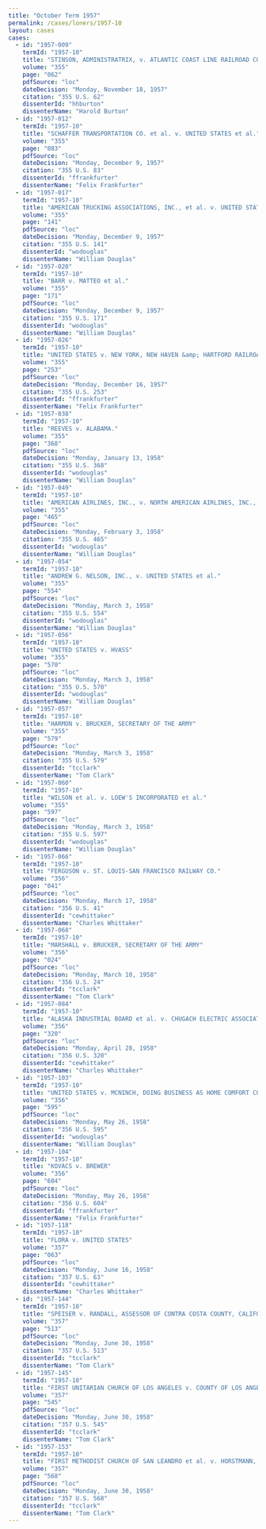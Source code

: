 ```yaml
---
title: "October Term 1957"
permalink: /cases/loners/1957-10
layout: cases
cases:
  - id: "1957-009"
    termId: "1957-10"
    title: "STINSON, ADMINISTRATRIX, v. ATLANTIC COAST LINE RAILROAD CO."
    volume: "355"
    page: "062"
    pdfSource: "loc"
    dateDecision: "Monday, November 18, 1957"
    citation: "355 U.S. 62"
    dissenterId: "hhburton"
    dissenterName: "Harold Burton"
  - id: "1957-012"
    termId: "1957-10"
    title: "SCHAFFER TRANSPORTATION CO. et al. v. UNITED STATES et al."
    volume: "355"
    page: "083"
    pdfSource: "loc"
    dateDecision: "Monday, December 9, 1957"
    citation: "355 U.S. 83"
    dissenterId: "ffrankfurter"
    dissenterName: "Felix Frankfurter"
  - id: "1957-017"
    termId: "1957-10"
    title: "AMERICAN TRUCKING ASSOCIATIONS, INC., et al. v. UNITED STATES et al."
    volume: "355"
    page: "141"
    pdfSource: "loc"
    dateDecision: "Monday, December 9, 1957"
    citation: "355 U.S. 141"
    dissenterId: "wodouglas"
    dissenterName: "William Douglas"
  - id: "1957-020"
    termId: "1957-10"
    title: "BARR v. MATTEO et al."
    volume: "355"
    page: "171"
    pdfSource: "loc"
    dateDecision: "Monday, December 9, 1957"
    citation: "355 U.S. 171"
    dissenterId: "wodouglas"
    dissenterName: "William Douglas"
  - id: "1957-026"
    termId: "1957-10"
    title: "UNITED STATES v. NEW YORK, NEW HAVEN &amp; HARTFORD RAILROAD CO."
    volume: "355"
    page: "253"
    pdfSource: "loc"
    dateDecision: "Monday, December 16, 1957"
    citation: "355 U.S. 253"
    dissenterId: "ffrankfurter"
    dissenterName: "Felix Frankfurter"
  - id: "1957-038"
    termId: "1957-10"
    title: "REEVES v. ALABAMA."
    volume: "355"
    page: "368"
    pdfSource: "loc"
    dateDecision: "Monday, January 13, 1958"
    citation: "355 U.S. 368"
    dissenterId: "wodouglas"
    dissenterName: "William Douglas"
  - id: "1957-049"
    termId: "1957-10"
    title: "AMERICAN AIRLINES, INC., v. NORTH AMERICAN AIRLINES, INC., et al."
    volume: "355"
    page: "465"
    pdfSource: "loc"
    dateDecision: "Monday, February 3, 1958"
    citation: "355 U.S. 465"
    dissenterId: "wodouglas"
    dissenterName: "William Douglas"
  - id: "1957-054"
    termId: "1957-10"
    title: "ANDREW G. NELSON, INC., v. UNITED STATES et al."
    volume: "355"
    page: "554"
    pdfSource: "loc"
    dateDecision: "Monday, March 3, 1958"
    citation: "355 U.S. 554"
    dissenterId: "wodouglas"
    dissenterName: "William Douglas"
  - id: "1957-056"
    termId: "1957-10"
    title: "UNITED STATES v. HVASS"
    volume: "355"
    page: "570"
    pdfSource: "loc"
    dateDecision: "Monday, March 3, 1958"
    citation: "355 U.S. 570"
    dissenterId: "wodouglas"
    dissenterName: "William Douglas"
  - id: "1957-057"
    termId: "1957-10"
    title: "HARMON v. BRUCKER, SECRETARY OF THE ARMY"
    volume: "355"
    page: "579"
    pdfSource: "loc"
    dateDecision: "Monday, March 3, 1958"
    citation: "355 U.S. 579"
    dissenterId: "tcclark"
    dissenterName: "Tom Clark"
  - id: "1957-060"
    termId: "1957-10"
    title: "WILSON et al. v. LOEW'S INCORPORATED et al."
    volume: "355"
    page: "597"
    pdfSource: "loc"
    dateDecision: "Monday, March 3, 1958"
    citation: "355 U.S. 597"
    dissenterId: "wodouglas"
    dissenterName: "William Douglas"
  - id: "1957-066"
    termId: "1957-10"
    title: "FERGUSON v. ST. LOUIS-SAN FRANCISCO RAILWAY CO."
    volume: "356"
    page: "041"
    pdfSource: "loc"
    dateDecision: "Monday, March 17, 1958"
    citation: "356 U.S. 41"
    dissenterId: "cewhittaker"
    dissenterName: "Charles Whittaker"
  - id: "1957-068"
    termId: "1957-10"
    title: "MARSHALL v. BRUCKER, SECRETARY OF THE ARMY"
    volume: "356"
    page: "024"
    pdfSource: "loc"
    dateDecision: "Monday, March 10, 1958"
    citation: "356 U.S. 24"
    dissenterId: "tcclark"
    dissenterName: "Tom Clark"
  - id: "1957-084"
    termId: "1957-10"
    title: "ALASKA INDUSTRIAL BOARD et al. v. CHUGACH ELECTRIC ASSOCIATION, INC., et al."
    volume: "356"
    page: "320"
    pdfSource: "loc"
    dateDecision: "Monday, April 28, 1958"
    citation: "356 U.S. 320"
    dissenterId: "cewhittaker"
    dissenterName: "Charles Whittaker"
  - id: "1957-103"
    termId: "1957-10"
    title: "UNITED STATES v. MCNINCH, DOING BUSINESS AS HOME COMFORT CO., et al."
    volume: "356"
    page: "595"
    pdfSource: "loc"
    dateDecision: "Monday, May 26, 1958"
    citation: "356 U.S. 595"
    dissenterId: "wodouglas"
    dissenterName: "William Douglas"
  - id: "1957-104"
    termId: "1957-10"
    title: "KOVACS v. BREWER"
    volume: "356"
    page: "604"
    pdfSource: "loc"
    dateDecision: "Monday, May 26, 1958"
    citation: "356 U.S. 604"
    dissenterId: "ffrankfurter"
    dissenterName: "Felix Frankfurter"
  - id: "1957-118"
    termId: "1957-10"
    title: "FLORA v. UNITED STATES"
    volume: "357"
    page: "063"
    pdfSource: "loc"
    dateDecision: "Monday, June 16, 1958"
    citation: "357 U.S. 63"
    dissenterId: "cewhittaker"
    dissenterName: "Charles Whittaker"
  - id: "1957-144"
    termId: "1957-10"
    title: "SPEISER v. RANDALL, ASSESSOR OF CONTRA COSTA COUNTY, CALIFORNIA"
    volume: "357"
    page: "513"
    pdfSource: "loc"
    dateDecision: "Monday, June 30, 1958"
    citation: "357 U.S. 513"
    dissenterId: "tcclark"
    dissenterName: "Tom Clark"
  - id: "1957-145"
    termId: "1957-10"
    title: "FIRST UNITARIAN CHURCH OF LOS ANGELES v. COUNTY OF LOS ANGELES et al."
    volume: "357"
    page: "545"
    pdfSource: "loc"
    dateDecision: "Monday, June 30, 1958"
    citation: "357 U.S. 545"
    dissenterId: "tcclark"
    dissenterName: "Tom Clark"
  - id: "1957-153"
    termId: "1957-10"
    title: "FIRST METHODIST CHURCH OF SAN LEANDRO et al. v. HORSTMANN, ASSESSOR OF ALAMEDA COUNTY, CALIFORNIA, et al."
    volume: "357"
    page: "568"
    pdfSource: "loc"
    dateDecision: "Monday, June 30, 1958"
    citation: "357 U.S. 568"
    dissenterId: "tcclark"
    dissenterName: "Tom Clark"
---
```

